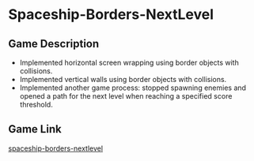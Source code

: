 # Spaceship-Borders-NextLevel

## Game Description

- Implemented horizontal screen wrapping using border objects with collisions.
- Implemented vertical walls using border objects with collisions.
- Implemented another game process: stopped spawning enemies and opened a path for the next level when reaching a specified score threshold.

## Game Link

[spaceship-borders-nextlevel](https://parkpulse.itch.io/spaceship-borders-nextlevel)
